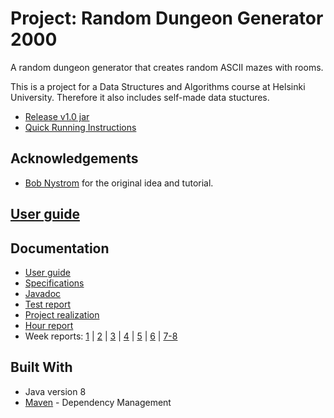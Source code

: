 # Project: Random Dungeon Generator 2000 

A random dungeon generator that creates random ASCII mazes with rooms.  

This is a project for a Data Structures and Algorithms course at Helsinki University. Therefore it also includes self-made data stuctures.

- [Release v1.0 jar](https://github.com/hajame/RandomDungeonGenerator2000/releases/tag/v1.0)
- [Quick Running Instructions](https://github.com/hajame/RandomDungeonGenerator2000/blob/master/documentation/user_guide.md)

## Acknowledgements
- [Bob Nystrom](http://journal.stuffwithstuff.com/2014/12/21/rooms-and-mazes/) for the original idea and tutorial.

## [User guide](https://github.com/hajame/RandomDungeonGenerator2000/blob/master/documentation/user_guide.md)

## Documentation
- [User guide](https://github.com/hajame/RandomDungeonGenerator2000/blob/master/documentation/user_guide.md)
- [Specifications](https://github.com/hajame/RandomDungeonGenerator2000/blob/master/documentation/specifications.md)
- [Javadoc](https://htmlpreview.github.io/?https://github.com/hajame/RandomDungeonGenerator2000/blob/master/javadoc/index.html)
- [Test report](https://github.com/hajame/RandomDungeonGenerator2000/blob/master/documentation/test_report.md)
- [Project realization](https://github.com/hajame/RandomDungeonGenerator2000/blob/master/documentation/project_realization.md)
- [Hour report](https://github.com/hajame/RandomDungeonGenerator2000/blob/master/documentation/hour_report.md)
- Week reports: [1](https://github.com/hajame/RandomDungeonGenerator2000/blob/master/documentation/week_report_1.md) | [2](https://github.com/hajame/RandomDungeonGenerator2000/blob/master/documentation/week_report_2.md) | [3](https://github.com/hajame/RandomDungeonGenerator2000/blob/master/documentation/week_report_3.md) | [4](https://github.com/hajame/RandomDungeonGenerator2000/blob/master/documentation/week_report_4.md) | [5](https://github.com/hajame/RandomDungeonGenerator2000/blob/master/documentation/week_report_5.md) | [6](https://github.com/hajame/RandomDungeonGenerator2000/blob/master/documentation/week_report_6.md) | [7-8](https://github.com/hajame/RandomDungeonGenerator2000/blob/master/documentation/week_report_7-8_final.md)

## Built With
- Java version 8
- [Maven](https://maven.apache.org) - Dependency Management
